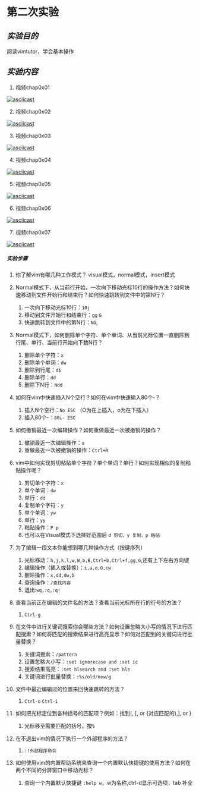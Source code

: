 # **第二次实验**

## _实验目的_

阅读vimtutor，学会基本操作

## _实验内容_

1. 视频chap0x01

[![asciicast](https://asciinema.org/a/fpoJ9HeQcBkB3DIGdZ6UfWduY.svg)](https://asciinema.org/a/fpoJ9HeQcBkB3DIGdZ6UfWduY)

2. 视频chap0x02

[![asciicast](https://asciinema.org/a/h44iiB5uTprTtRLDoc8nY1KTi.svg)](https://asciinema.org/a/h44iiB5uTprTtRLDoc8nY1KTi)

3. 视频chap0x03

[![asciicast](https://asciinema.org/a/dHFw3Tje5fO0vGRZfiFkryikp.svg)](https://asciinema.org/a/dHFw3Tje5fO0vGRZfiFkryikp)

4. 视频chap0x04

[![asciicast](https://asciinema.org/a/JQEzTyeEuCLc69RxaElDIqmBe.svg)](https://asciinema.org/a/JQEzTyeEuCLc69RxaElDIqmBe)

5. 视频chap0x05

[![asciicast](https://asciinema.org/a/8S8dtYS9xtsIylm7I2MRkKnZV.svg)](https://asciinema.org/a/8S8dtYS9xtsIylm7I2MRkKnZV)

6. 视频chap0x06

[![asciicast](https://asciinema.org/a/MIHXh4kLLQRSo8Y7bwaYl0BCH.svg)](https://asciinema.org/a/MIHXh4kLLQRSo8Y7bwaYl0BCH)

7. 视频chap0x07

[![asciicast](https://asciinema.org/a/n1SZSvBuHAuJrGvBBfCRKhCpA.svg)](https://asciinema.org/a/n1SZSvBuHAuJrGvBBfCRKhCpA)

##### 实验步骤
1. 你了解vim有哪几种工作模式？
visual模式，normal模式，insert模式

2. Normal模式下，从当前行开始，一次向下移动光标10行的操作方法？如何快速移动到文件开始行和结束行？如何快速跳转到文件中的第N行？
    1. 一次向下移动光标10行：`10j`
    2. 移动到文件开始行和结束行：`gg` `G`
    3. 快速跳转到文件中的第N行：`NG`,

3. Normal模式下，如何删除单个字符、单个单词、从当前光标位置一直删除到行尾、单行、当前行开始向下数N行？
    1. 删除单个字符：`x`
    2. 删除单个单词：`dw`
    3. 删除到行尾：`d$`
    4. 删除单行：`dd`
    5. 删除下N行：`Ndd`
4. 如何在vim中快速插入N个空行？如何在vim中快速输入80个-？

    1. 插入N个空行：`No ESC` （O为在上插入，o为在下插入）
    2. 插入80个-：`80i- ESC`

5. 如何撤销最近一次编辑操作？如何重做最近一次被撤销的操作？
    1. 撤销最近一次编辑操作：`u`
    2. 重做最近一次被撤销的操作：`Ctrl+R`

6. vim中如何实现剪切粘贴单个字符？单个单词？单行？如何实现相似的复制粘贴操作呢？
    1. 剪切单个字符：`x`
    2. 单个单词：`dw`
    3. 单行：`dd`
    4. 复制单个字符：`y`
    5. 单个单词：`yw`
    6. 单行：`yy`
    7. 粘贴操作：`P p`
    8. 也可以在Visual模式下选择好范围后 `d 剪切，y 复制，p 粘贴` 

7. 为了编辑一段文本你能想到哪几种操作方式（按键序列）
    1. 光标移动：`h,j,k,l,w,W,b,B,Ctrl+b,Ctrl+f,gg,G`,还有上下左右方向键
    2. 编辑操作（插入或替换）：`i,a,o,O,cw`
    3. 删除操作：`x,dd,dw,D`
    4. 查询操作：`/查找内容`
    5. 退出:`wq,:q,:q!`
8. 查看当前正在编辑的文件名的方法？查看当前光标所在行的行号的方法？
    1. `Ctrl-g`
9. 在文件中进行关键词搜索你会哪些方法？如何设置忽略大小写的情况下进行匹配搜索？如何将匹配的搜索结果进行高亮显示？如何对匹配到的关键词进行批量替换？
    1. 关键词搜索：`/pattern`
    2. 设置忽略大小写：`:set ignorecase and :set ic`
    3. 搜索结果高亮：`:set hlsearch and :set hls`
    4. 关键词进行批量替换：`:%s/old/new/g`

10. 文件中最近编辑过的位置来回快速跳转的方法？
    1. `Ctrl-o` `Ctrl-i`

11. 如何把光标定位到各种括号的匹配项？例如：找到(, [, or {对应匹配的),], or }

    1. 光标移至需要匹配的括号，按`%`

12. 在不退出vim的情况下执行一个外部程序的方法？

    1.  `:!外部程序命令`
13. 如何使用vim的内置帮助系统来查询一个内置默认快捷键的使用方法？如何在两个不同的分屏窗口中移动光标？

    1. 查询一个内置默认快捷键 `:help w`，w为名称,ctrl-d显示可选项，tab 补全